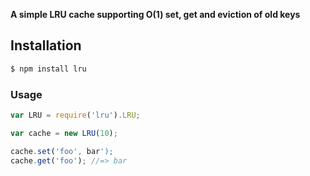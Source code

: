 **A simple LRU cache supporting O(1) set, get and eviction of old keys**

## Installation

```bash
$ npm install lru
```

### Usage

```javascript
var LRU = require('lru').LRU;

var cache = new LRU(10);

cache.set('foo', bar');
cache.get('foo'); //=> bar
```


